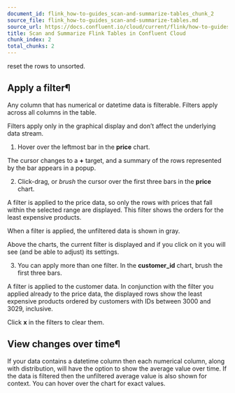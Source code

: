 ```yaml
---
document_id: flink_how-to-guides_scan-and-summarize-tables_chunk_2
source_file: flink_how-to-guides_scan-and-summarize-tables.md
source_url: https://docs.confluent.io/cloud/current/flink/how-to-guides/scan-and-summarize-tables.html
title: Scan and Summarize Flink Tables in Confluent Cloud
chunk_index: 2
total_chunks: 2
---
```


reset the rows to unsorted.

## Apply a filter¶

Any column that has numerical or datetime data is filterable. Filters apply across all columns in the table.

Filters apply only in the graphical display and don’t affect the underlying data stream.

  1. Hover over the leftmost bar in the **price** chart.

The cursor changes to a **+** target, and a summary of the rows represented by the bar appears in a popup.

  2. Click-drag, or _brush_ the cursor over the first three bars in the **price** chart.

[](../../_images/flink-workspace-filter-prices.png)

A filter is applied to the price data, so only the rows with prices that fall within the selected range are displayed. This filter shows the orders for the least expensive products.

When a filter is applied, the unfiltered data is shown in gray.

Above the charts, the current filter is displayed and if you click on it you will see (and be able to adjust) its settings.

  3. You can apply more than one filter. In the **customer_id** chart, brush the first three bars.

A filter is applied to the customer data. In conjunction with the filter you applied already to the price data, the displayed rows show the least expensive products ordered by customers with IDs between 3000 and 3029, inclusive.

Click **x** in the filters to clear them.

## View changes over time¶

[](../../_images/flink-sparkline-time-series.png)

If your data contains a datetime column then each numerical column, along with distribution, will have the option to show the average value over time. If the data is filtered then the unfiltered average value is also shown for context. You can hover over the chart for exact values.

